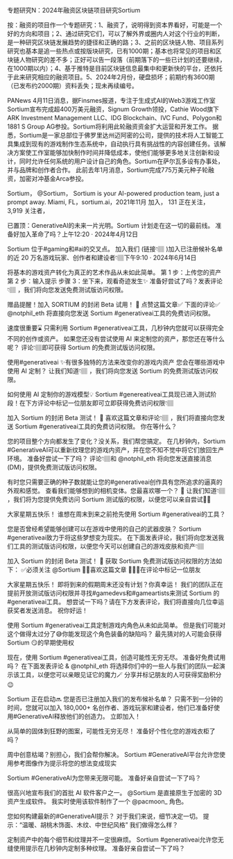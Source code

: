 专题研究N：2024年融资区块链项目研究Sortium


按：融资的项目作一个专题研究：1、融资了，说明得到资本界看好，可能是一个好的方向和项目；2、通过研究它们，可以了解外界或圈内人对这个行业的判断，是一种研究区块链发展趋势的捷径和正确的路；3、之前的区块链人物、项目系列研究也基本是追一些热点或按版块研究，已有1000期；基本也将常见的项目和区块链人物研究的差不多；正好可以告一段落（前期落下的一些已计划的还要继续，在1000期以内）；4、基于推特是目前区块链信息最集中和更新快的平台，还依托于此来研究相应的融资项目。5、2024年2月份，硬盘损坏；前期约有3600期（已发布约2000期）资料丢失；现未再续编号。

PANews 4月11日消息，据Finsmes报道，专注于生成式AI的Web3游戏工作室Sortium宣布完成超400万美元融资，Signum Growth领投，Cathie Wood旗下ARK Investment Management LLC、IDG Blockchain、IVC Fund、Polygon和1881 S Group AG参投。Sortium将利用此轮融资资金扩大运营和开发工作。
据悉，Sortium是一家总部位于佛罗里达州迈阿密的公司，提供的技术将人工智能工具集成到现有的游戏制作生态系统中，自动执行具有挑战性的内容创建任务。该解决方案使工作室能够加快制作时间并降低成本，使他们能够更多地关注创新和设计，同时允许任何系统的用户设计自己的角色。Sortium在萨尔瓦多设有办事处，并与品牌和创作者合作。
此前去年1月消息，Sortium完成775万美元种子轮融资，加密对冲基金Arca参投。

Sortium，
@Sortium，
Sortium is your AI-powered production team, just a prompt away.
Miami, FL，sortium.ai，2021年11月 加入，
131 正在关注，
3,919 关注者，


已置顶：GenerativeAI的未来一片光明。Sortium 计划走在这一切的最前线。
准备好加入革命了吗？上午12:20 · 2024年4月12日

Sortium 位于#gaming和#ai的交叉点。
加入我们 (链接👇🏽 )加入已注册候补名单的近 20 万名游戏玩家、创作者和建设者👇🏽下午9:10 · 2024年6月14日

将基本的游戏资产转化为真正的艺术作品从未如此简单。
第 1 步：上传您的资产
第 2 步：输入提示
步骤 3：坐下来，观看奇迹发生✨
准备好尝试了吗？发表评论👇🏽 ，我们将向您发送免费测试版访问权限。

赠品提醒！加入 SORTIUM 的封闭 Beta 试用！ 🚨
点赞这篇文章✅
下面的评论✅ 
@notphil_eth
将直接向您发送 Sortium #generativeai工具的免费访问权限。

速度很重要⌛️
只需利用 Sortium #generativeai工具，几秒钟内您就可以获得完全不同的创作或资产。
如果您还没有尝试使用 AI 来定制您的资产，那您还在等什么呢？
评论👇🏽即可获得 Sortium 的免费测试版访问权限。

使用#generativeai ✨有很多独特的方法来改变你的游戏内资产
您会在哪些游戏中使用 AI 定制？
让我们知道👇🏽 ，我们将向您发送 Sortium 的免费测试版访问权限。

如何使用 AI 定制你的游戏模型💡
Sortium #genereativeai工具现已进入测试阶段！在下方评论中标记一位朋友即可立即获得免费访问权限👇🏽

加入 Sortium 的封闭 Beta 测试！ 🚨
喜欢这篇文章和评论👇🏽 ，我们将直接向您发送 Sortium #generativeai工具的免费访问权限。
你在等什么？

您的项目整个方向都发生了变化？没关系，我们帮您搞定。
在几秒钟内，Sortium #GenerativeAI可以重新纹理您的游戏内资产，并在您不知不觉中将它们放回生产环境。
准备好尝试一下了吗？
评论👇🏽和
@notphil_eth
将向您发送直接消息 (DM)，提供免费测试版访问权限。

有时您只需要正确的种子数就能让您的#generativeai创作具有您所追求的逼真的外观和感觉。
查看我们能够想到的相机变体。您最喜欢哪一个？ 🤔
让我们知道👇🏽 ，我们将为您提供免费访问 Sortium 测试版的权限，以便您可以亲自尝试🙌🏽

大家星期五快乐！
谁想在周末到来之前抢先使用 Sortium #generativeai的工具？ 

您是否曾经希望能够创建可以在游戏中使用的自己的武器皮肤？
Sortium #generativeai致力于将这些梦想变为现实。
在下面发表评论，我们将向您发送我们工具的测试版访问权限，以便您今天可以创建自己的游戏皮肤和资产👇🏽

加入 Sortium 的封闭 Beta 测试！ 🚨
获取 Sortium 免费测试版访问权限的方法如下：
✅必须关注
@Sortium
👍🏽喜欢这篇文章
🙋🏽‍♂️在评论中标记一位朋友

大家星期五快乐！
即将到来的假期周末还没有计划？你真幸运！
我们的团队正在提前开放测试版访问权限并寻找#gamedevs和#gameartists来测试 Sortium 的#generativeai工具。
想尝试一下吗？请在下方发表评论，我们将直接向几位幸运获奖者发送消息。
祝你好运！

使用 Sortium #generativeai工具定制游戏内角色从未如此简单。
但是我们可能对这个做得太过分了😅你能发现这个角色装备的缺陷吗？
最先猜对的人可能会获得 Sortium 😏的早期使用权

现在，使用 Sortium #generativeai工具，创造可能性无穷无尽。
准备好免费试用吗？
在下面发表评论 & 
@notphil_eth
将选择你们中的一些人与我们的团队一起演示该工具，以便您可以亲眼见证它的魔力🪄
分享并标记朋友的人可获得奖励积分😉

Sortium 正在启动🔜
您是否已注册加入我们的发布候补名单？
只需不到一分钟的时间，您就可以加入 180,000+ 名创作者、游戏玩家和建设者，他们已准备好使用#GenerativeAI释放他们的创造力。
立即加入！ 

从简单的固体到狂野的图案，可能性无穷无尽！
准备好个性化您的游戏衣柜了吗？

周中创意枯竭？别担心，我们会帮你解决。
Sortium #GenerativeAI平台允许您使用参考图像作为提示将您的想法变成现实

Sortium #GenerativeAI为您带来无限可能。
准备好亲自尝试一下了吗？

很高兴地宣布我们的首批 AI 软件客户之一。 
@Sortium
是直接原生于加密的 3D 资产生成软件。
我实时使用该软件制作了一个
@pacmoon_
角色。

您如何构建最新的#GenerativeAI提示？
对于我们来说，细节决定一切。
提示：“温暖、胡桃木饰面、木纹、中世纪风格”
我们做得怎么样？

定制资产中的每个细节和纹理并不一定很麻烦。
Sortium #generativeai允许您无缝使用提示在几秒钟内定制多种纹理。
准备好亲自尝试一下了吗？